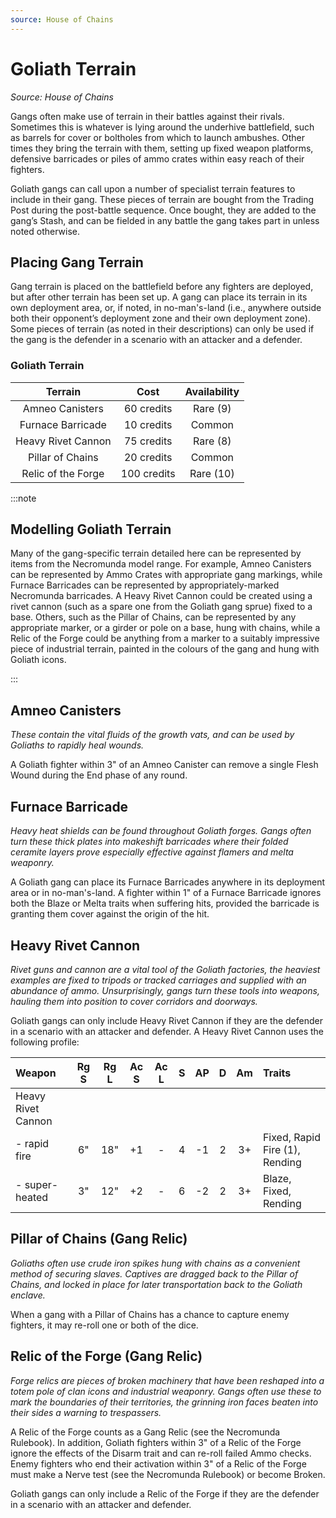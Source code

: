 ```yaml
---
source: House of Chains
---
```


# Goliath Terrain

_Source: House of Chains_

Gangs often make use of terrain in their battles against their rivals. Sometimes this
is whatever is lying around the underhive battlefield, such as barrels for cover or
boltholes from which to launch ambushes. Other times they bring the terrain with
them, setting up fixed weapon platforms, defensive barricades or piles of ammo
crates within easy reach of their fighters.

Goliath gangs can call upon a number of specialist terrain features to include in
their gang. These pieces of terrain are bought from the Trading Post during the
post-battle sequence. Once bought, they are added to the gang’s Stash, and can
be fielded in any battle the gang takes part in unless noted otherwise.

## Placing Gang Terrain

Gang terrain is placed on the battlefield before any fighters are deployed, but after
other terrain has been set up. A gang can place its terrain in its own deployment
area, or, if noted, in no-man's-land (i.e., anywhere outside both their opponent’s
deployment zone and their own deployment zone). Some pieces of terrain (as
noted in their descriptions) can only be used if the gang is the defender in a
scenario with an attacker and a defender.

### Goliath Terrain

|      Terrain       |    Cost     | Availability |
| :----------------: | :---------: | :----------: |
|  Amneo Canisters   | 60 credits  |   Rare (9)   |
| Furnace Barricade  | 10 credits  |    Common    |
| Heavy Rivet Cannon | 75 credits  |   Rare (8)   |
|  Pillar of Chains  | 20 credits  |    Common    |
| Relic of the Forge | 100 credits |  Rare (10)   |

:::note

## Modelling Goliath Terrain

Many of the gang-specific terrain detailed here can be represented by items
from the Necromunda model range. For example, Amneo Canisters can be
represented by Ammo Crates with appropriate gang markings, while Furnace
Barricades can be represented by appropriately-marked Necromunda
barricades. A Heavy Rivet Cannon could be created using a rivet cannon
(such as a spare one from the Goliath gang sprue) fixed to a base. Others,
such as the Pillar of Chains, can be represented by any appropriate marker, or
a girder or pole on a base, hung with chains, while a Relic of the Forge could
be anything from a marker to a suitably impressive piece of industrial terrain,
painted in the colours of the gang and hung with Goliath icons.

:::

## Amneo Canisters

_These contain the vital fluids of the growth vats, and can be used by Goliaths to rapidly heal wounds._

A Goliath fighter within 3" of an Amneo Canister can remove a single Flesh Wound during the End phase of any round.

## Furnace Barricade

_Heavy heat shields can be found throughout Goliath forges. Gangs often turn these thick plates into makeshift barricades where their folded ceramite layers prove especially effective against flamers and melta weaponry._

A Goliath gang can place its Furnace Barricades anywhere in its deployment area or in no-man's-land. A
fighter within 1" of a Furnace Barricade ignores both the Blaze or Melta traits when
suffering hits, provided the barricade is granting them cover against the origin of
the hit.

## Heavy Rivet Cannon

_Rivet guns and cannon are a vital tool of the Goliath factories, the heaviest examples are fixed to tripods or tracked carriages and supplied with an abundance of ammo. Unsurprisingly, gangs turn these tools into weapons, hauling them into position to cover corridors and doorways._

Goliath gangs can only include Heavy Rivet Cannon if they are the defender
in a scenario with an attacker and defender. A Heavy Rivet Cannon uses the
following profile:

<WeaponStats>

| Weapon             | Rg S | Rg L | Ac S | Ac L |  S  | AP  |  D  | Am  | Traits                                                                                                                                                                                   |
| :----------------- | :--: | :--: | :--: | :--: | :-: | :-: | :-: | :-: | :--------------------------------------------------------------------------------------------------------------------------------------------------------------------------------------- |
| Heavy Rivet Cannon |
| - rapid fire       |  6"  | 18"  |  +1  |  -   |  4  | -1  |  2  | 3+  | <Tooltip type="traits" content="fixed">Fixed</Tooltip>, <Tooltip type="traits" content="rapid-fire">Rapid Fire (1)</Tooltip>, <Tooltip type="traits" content="rending">Rending</Tooltip> |
| - super-heated     |  3"  | 12"  |  +2  |  -   |  6  | -2  |  2  | 3+  | <Tooltip type="traits" content="blaze">Blaze</Tooltip>, <Tooltip type="traits" content="fixed">Fixed</Tooltip>, <Tooltip type="traits" content="rending">Rending</Tooltip>               |

</WeaponStats>

## Pillar of Chains (Gang Relic)

_Goliaths often use crude iron spikes hung with chains as a convenient method of securing slaves. Captives are dragged back to the Pillar of Chains, and locked in place for later transportation back to the Goliath enclave._

When a gang with a Pillar of Chains has a chance to capture enemy fighters, it may re-roll one or both of the dice.

## Relic of the Forge (Gang Relic)

_Forge relics are pieces of broken machinery that have been reshaped into a totem pole of clan icons and industrial weaponry. Gangs often use these to mark the boundaries of their territories, the grinning iron faces beaten into their sides a warning to trespassers._

A Relic of the Forge counts as a Gang Relic (see the
Necromunda Rulebook). In addition, Goliath fighters within 3" of a Relic of the Forge
ignore the effects of the Disarm trait and can re-roll failed Ammo checks. Enemy
fighters who end their activation within 3" of a Relic of the Forge must make a
Nerve test (see the Necromunda Rulebook) or become Broken.

Goliath gangs can only include a Relic of the Forge if they are the defender in a
scenario with an attacker and defender.
